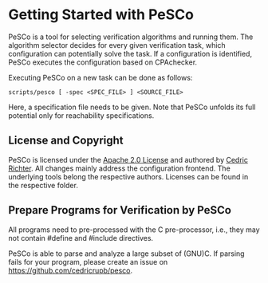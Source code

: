 <!--
This file is part of PeSCo,
a tool for selecting verification algorithms and executing them.

SPDX-FileCopyrightText: 2022 Cedric Richter

SPDX-License-Identifier: Apache-2.0
-->

Getting Started with PeSCo
===============================

PeSCo is a tool for selecting verification algorithms and running them. The algorithm selector decides for every given verification task, which configuration can potentially
solve the task. If a configuration is identified, PeSCo executes the configuration based on CPAchecker.

Executing PeSCo on a new task can be done as follows:
````
scripts/pesco [ -spec <SPEC_FILE> ] <SOURCE_FILE>
````
Here, a specification file needs to be given. Note that PeSCo unfolds its full 
potential only for reachability specifications. 

License and Copyright
---------------------
PeSCo is licensed under the [Apache 2.0 License](https://www.apache.org/licenses/LICENSE-2.0) and authored by [Cedric Richter](https://uol.de/en/computingscience/groups/formal-methods/team/cedric-richter). All changes
mainly address the configuration frontend. The underlying tools
belong the respective authors. Licenses can be found in the respective folder.


Prepare Programs for Verification by PeSCo
-----------------------------------------------

All programs need to pre-processed with the C pre-processor,
i.e., they may not contain #define and #include directives.

PeSCo is able to parse and analyze a large subset of (GNU)C.
If parsing fails for your program, please create an issue on
https://github.com/cedricrupb/pesco.
